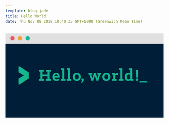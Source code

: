 ```yaml
---
template: blog.jade
title: Hello World
date: Thu Nov 08 2018 10:40:35 GMT+0000 (Greenwich Mean Time)
---
```


![hello world](/uploads/images/blog/a84894e7-3c6e-4513-b4c7-6767ca41a0f5.png)
